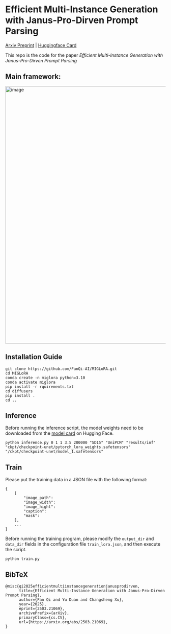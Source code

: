 # Efficient Multi-Instance Generation with Janus-Pro-Dirven Prompt Parsing
[Arxiv Preprint](https://arxiv.org/abs/2503.21069) | [Huggingface Card](https://huggingface.co/Jonas179/MIGLoRA)

This repo is the code for the paper *Efficient Multi-Instance Generation with Janus-Pro-Dirven Prompt Parsing*

## Main framework:
<img width="1705" height="806" alt="image" src="https://github.com/user-attachments/assets/13a6154e-7ed4-403f-afb9-305b54fec85b" />

## Installation Guide
```
git clone https://github.com/FanQi-AI/MIGLoRA.git
cd MIGLoRA
conda create -n miglora python=3.10
conda activate miglora
pip install -r rquirements.txt
cd diffusers
pip install .
cd ..
```
## Inference
Before running the inference script, the model weights need to be downloaded from the [model card](https://huggingface.co/Jonas179/MIGLoRA) on Hugging Face.
```
python inference.py 0 1 1 3.5 200000 "SD15" "UniPCM" "results/inf" "ckpt/checkpoint-unet/pytorch_lora_weights.safetensors" "/ckpt/checkpoint-unet/model_1.safetensors"
```


## Train
Please put the training data in a JSON file with the following format:
```
{
	[
		"image_path":
		"image_width":
		"image_hight":
		"caption":
		"mask":
	],
	...
}
```

Before running the training program, please modify the `output_dir` and `data_dir` fields in the configuration file `train_lora.json`, and then execute the script.
```
python train.py
```

## BibTeX
```
@misc{qi2025efficientmultiinstancegenerationjanusprodirven,
      title={Efficient Multi-Instance Generation with Janus-Pro-Dirven Prompt Parsing}, 
      author={Fan Qi and Yu Duan and Changsheng Xu},
      year={2025},
      eprint={2503.21069},
      archivePrefix={arXiv},
      primaryClass={cs.CV},
      url={https://arxiv.org/abs/2503.21069}, 
}
```

